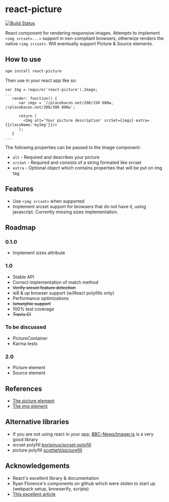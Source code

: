 # react-picture
[![Build Status](https://travis-ci.org/ldesplat/react-picture.svg?branch=master)](https://travis-ci.org/ldesplat/react-picture)

React component for rendering responsive images. Attempts to implement `<img srcset=...>` support in non-compliant browsers, otherwize renders the native `<img srcset>`. Will eventually support Picture & Source elements.

## How to use

```npm install react-picture```

Then use in your react app like so:

```
var Img = require('react-picture').Image;
...
   render: function() {
   	  var imgs = '//placebacon.net/200/150 600w, //placebacon.net/300/300 800w';

      return (
      	<Img alt='Your picture description' srcSet={imgs} extra={{className:'myImg'}}/>
      );
   }
...
```

The following properties can be passed to the Image component:
- `alt` - Required and describes your picture
- `srcSet` - Required and consists of a string formated like srcset
- `extra` - Optional object which contains properties that will be put on img tag

## Features

- Use `<img srcset>` when supported
- Implement srcset support for browsers that do not have it, using javascript. Currently missing sizes implementation.

## Roadmap

### 0.1.0
- Implement sizes attribute

### 1.0
- Stable API
- Correct implementation of match method
- ~~Verify srcset feature detection~~
- ie8 & up browser support (w/React polyfills only)
- Performance optimizations
- ~~Ismorphic support~~
- 100% test coverage
- ~~Travis CI~~

### To be discussed
- PictureContainer
- Karma tests

### 2.0
- Picture element
- Source element

## References

- [The picture element](http://www.w3.org/html/wg/drafts/html/master/embedded-content.html#the-picture-element)
- [The img element](http://www.w3.org/html/wg/drafts/html/master/embedded-content.html#the-img-element)

## Alternative libraries

- If you are not using react in your app, [BBC-News/Imager.js](https://github.com/BBC-News/Imager.js) is a very good library
- srcset polyfill [borismus/srcset-polyfill](https://github.com/borismus/srcset-polyfill)
- picture polyfill [scottjehl/picturefill](https://github.com/scottjehl/picturefill)

## Acknowledgements

- React's excellent library & documentation
- Ryan Florence's components on github which were stolen to start up (webpack setup, browserify, scripts)
- [This excellent article](http://www.html5rocks.com/en/mobile/high-dpi/)
